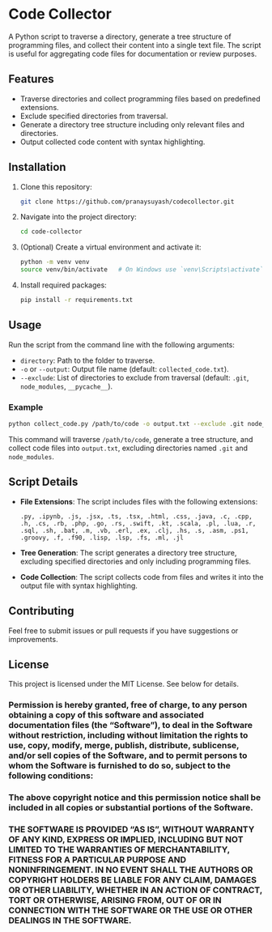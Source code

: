 # Code Collector

A Python script to traverse a directory, generate a tree structure of programming files, and collect their content into a single text file. The script is useful for aggregating code files for documentation or review purposes.

## Features

- Traverse directories and collect programming files based on predefined extensions.
- Exclude specified directories from traversal.
- Generate a directory tree structure including only relevant files and directories.
- Output collected code content with syntax highlighting.

## Installation

1. Clone this repository:

    ```bash
    git clone https://github.com/pranaysuyash/codecollector.git
    ```

2. Navigate into the project directory:

    ```bash
    cd code-collector
    ```

3. (Optional) Create a virtual environment and activate it:

    ```bash
    python -m venv venv
    source venv/bin/activate   # On Windows use `venv\Scripts\activate`
    ```

4. Install required packages:

    ```bash
    pip install -r requirements.txt
    ```

## Usage

Run the script from the command line with the following arguments:

- `directory`: Path to the folder to traverse.
- `-o` or `--output`: Output file name (default: `collected_code.txt`).
- `--exclude`: List of directories to exclude from traversal (default: `.git`, `node_modules`, `__pycache__`).

### Example

```bash
python collect_code.py /path/to/code -o output.txt --exclude .git node_modules
```

This command will traverse `/path/to/code`, generate a tree structure, and collect code files into `output.txt`, excluding directories named `.git` and `node_modules`.

## Script Details

- **File Extensions**: The script includes files with the following extensions:

    ```text
    .py, .ipynb, .js, .jsx, .ts, .tsx, .html, .css, .java, .c, .cpp, .h, .cs, .rb, .php, .go, .rs, .swift, .kt, .scala, .pl, .lua, .r, .sql, .sh, .bat, .m, .vb, .erl, .ex, .clj, .hs, .s, .asm, .ps1, .groovy, .f, .f90, .lisp, .lsp, .fs, .ml, .jl
    ```

- **Tree Generation**: The script generates a directory tree structure, excluding specified directories and only including programming files.

- **Code Collection**: The script collects code from files and writes it into the output file with syntax highlighting.

## Contributing

Feel free to submit issues or pull requests if you have suggestions or improvements.

## License

This project is licensed under the MIT License. See below for details.

### Permission is hereby granted, free of charge, to any person obtaining a copy of this software and associated documentation files (the “Software”), to deal in the Software without restriction, including without limitation the rights to use, copy, modify, merge, publish, distribute, sublicense, and/or sell copies of the Software, and to permit persons to whom the Software is furnished to do so, subject to the following conditions:

### The above copyright notice and this permission notice shall be included in all copies or substantial portions of the Software.

### THE SOFTWARE IS PROVIDED “AS IS”, WITHOUT WARRANTY OF ANY KIND, EXPRESS OR IMPLIED, INCLUDING BUT NOT LIMITED TO THE WARRANTIES OF MERCHANTABILITY, FITNESS FOR A PARTICULAR PURPOSE AND NONINFRINGEMENT. IN NO EVENT SHALL THE AUTHORS OR COPYRIGHT HOLDERS BE LIABLE FOR ANY CLAIM, DAMAGES OR OTHER LIABILITY, WHETHER IN AN ACTION OF CONTRACT, TORT OR OTHERWISE, ARISING FROM, OUT OF OR IN CONNECTION WITH THE SOFTWARE OR THE USE OR OTHER DEALINGS IN THE SOFTWARE.

